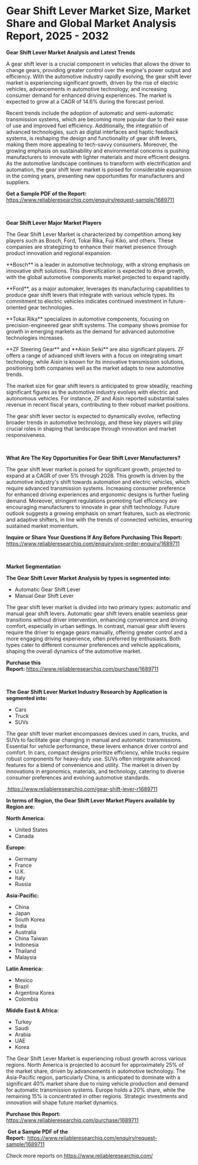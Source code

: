 <p><h1>Gear Shift Lever Market Size, Market Share and Global Market Analysis Report, 2025 - 2032</h1></p><p><strong>Gear Shift Lever Market Analysis and Latest Trends</strong></p>
<p><p>A gear shift lever is a crucial component in vehicles that allows the driver to change gears, providing greater control over the engine's power output and efficiency. With the automotive industry rapidly evolving, the gear shift lever market is experiencing significant growth, driven by the rise of electric vehicles, advancements in automotive technology, and increasing consumer demand for enhanced driving experiences. The market is expected to grow at a CAGR of 14.6% during the forecast period.</p><p>Recent trends include the adoption of automatic and semi-automatic transmission systems, which are becoming more popular due to their ease of use and improved fuel efficiency. Additionally, the integration of advanced technologies, such as digital interfaces and haptic feedback systems, is reshaping the design and functionality of gear shift levers, making them more appealing to tech-savvy consumers. Moreover, the growing emphasis on sustainability and environmental concerns is pushing manufacturers to innovate with lighter materials and more efficient designs. As the automotive landscape continues to transform with electrification and automation, the gear shift lever market is poised for considerable expansion in the coming years, presenting new opportunities for manufacturers and suppliers.</p></p>
<p><strong>Get a Sample PDF of the Report:&nbsp;</strong> <a href="https://www.reliableresearchiq.com/enquiry/request-sample/1689711?utm_campaign=1082&utm_medium=2&utm_source=Github&utm_content=ia&utm_term=07012025&utm_id=gear-shift-lever">https://www.reliableresearchiq.com/enquiry/request-sample/1689711</a></p>
<p>&nbsp;</p>
<p><strong>Gear Shift Lever Major Market Players</strong></p>
<p><p>The Gear Shift Lever Market is characterized by competition among key players such as Bosch, Ford, Tokai Rika, Fuji Kiko, and others. These companies are strategizing to enhance their market presence through product innovation and regional expansion.</p><p>**Bosch** is a leader in automotive technology, with a strong emphasis on innovative shift solutions. This diversification is expected to drive growth, with the global automotive components market projected to expand rapidly.</p><p>**Ford**, as a major automaker, leverages its manufacturing capabilities to produce gear shift levers that integrate with various vehicle types. Its commitment to electric vehicles indicates continued investment in future-oriented gear technologies.</p><p>**Tokai Rika** specializes in automotive components, focusing on precision-engineered gear shift systems. The company shows promise for growth in emerging markets as the demand for advanced automotive technologies increases.</p><p>**ZF Steering Gear** and **Aisin Seiki** are also significant players. ZF offers a range of advanced shift levers with a focus on integrating smart technology, while Aisin is known for its innovative transmission solutions, positioning both companies well as the market adapts to new automotive trends.</p><p>The market size for gear shift levers is anticipated to grow steadily, reaching significant figures as the automotive industry evolves with electric and autonomous vehicles. For instance, ZF and Aisin reported substantial sales revenue in recent fiscal years, contributing to their robust market positions.</p><p>The gear shift lever sector is expected to dynamically evolve, reflecting broader trends in automotive technology, and these key players will play crucial roles in shaping that landscape through innovation and market responsiveness.</p></p>
<p>&nbsp;</p>
<p><strong>What Are The Key Opportunities For Gear Shift Lever Manufacturers?</strong></p>
<p><p>The gear shift lever market is poised for significant growth, projected to expand at a CAGR of over 5% through 2028. This growth is driven by the automotive industry's shift towards automation and electric vehicles, which require advanced transmission systems. Increasing consumer preference for enhanced driving experiences and ergonomic designs is further fueling demand. Moreover, stringent regulations promoting fuel efficiency are encouraging manufacturers to innovate in gear shift technology. Future outlook suggests a growing emphasis on smart features, such as electronic and adaptive shifters, in line with the trends of connected vehicles, ensuring sustained market momentum.</p></p>
<p><strong>Inquire or Share Your Questions If Any Before Purchasing This Report:</strong> <a href="https://www.reliableresearchiq.com/enquiry/pre-order-enquiry/1689711?utm_campaign=1082&utm_medium=2&utm_source=Github&utm_content=ia&utm_term=07012025&utm_id=gear-shift-lever">https://www.reliableresearchiq.com/enquiry/pre-order-enquiry/1689711</a></p>
<p>&nbsp;</p>
<p><strong>Market Segmentation</strong></p>
<p><strong>The Gear Shift Lever Market Analysis by types is segmented into:</strong></p>
<p><ul><li>Automatic Gear Shift Lever</li><li>Manual Gear Shift Lever</li></ul></p>
<p><p>The gear shift lever market is divided into two primary types: automatic and manual gear shift levers. Automatic gear shift levers enable seamless gear transitions without driver intervention, enhancing convenience and driving comfort, especially in urban settings. In contrast, manual gear shift levers require the driver to engage gears manually, offering greater control and a more engaging driving experience, often preferred by enthusiasts. Both types cater to different consumer preferences and vehicle applications, shaping the overall dynamics of the automotive market.</p></p>
<p><strong>Purchase this Report:&nbsp;</strong><a href="https://www.reliableresearchiq.com/purchase/1689711?utm_campaign=1082&utm_medium=2&utm_source=Github&utm_content=ia&utm_term=07012025&utm_id=gear-shift-lever">https://www.reliableresearchiq.com/purchase/1689711</a></p>
<p>&nbsp;</p>
<p><strong>The Gear Shift Lever Market Industry Research by Application is segmented into:</strong></p>
<p><ul><li>Cars</li><li>Truck</li><li>SUVs</li></ul></p>
<p><p>The gear shift lever market encompasses devices used in cars, trucks, and SUVs to facilitate gear changing in manual and automatic transmissions. Essential for vehicle performance, these levers enhance driver control and comfort. In cars, compact designs prioritize efficiency, while trucks require robust components for heavy-duty use. SUVs often integrate advanced features for a blend of convenience and utility. The market is driven by innovations in ergonomics, materials, and technology, catering to diverse consumer preferences and evolving automotive standards.</p></p>
<p><a href="https://www.reliableresearchiq.com/gear-shift-lever-r1689711?utm_campaign=1082&utm_medium=2&utm_source=Github&utm_content=ia&utm_term=07012025&utm_id=gear-shift-lever">&nbsp;https://www.reliableresearchiq.com/gear-shift-lever-r1689711</a></p>
<p><strong>In terms of Region, the Gear Shift Lever Market Players available by Region are:</strong></p>
<p>
    <p> <strong> North America: </strong>
        <ul>
            <li>United States</li>
            <li>Canada</li>
        </ul>
        </p> 
    <p> <strong> Europe: </strong>
        <ul>
            <li>Germany</li>
            <li>France</li>
            <li>U.K.</li>
            <li>Italy</li>
            <li>Russia</li>
        </ul>
        </p> 
    <p> <strong> Asia-Pacific: </strong>
        <ul>
            <li>China</li>
            <li>Japan</li>
            <li>South Korea</li>
            <li>India</li>
            <li>Australia</li>
            <li>China Taiwan</li>
            <li>Indonesia</li>
            <li>Thailand</li>
            <li>Malaysia</li>
        </ul>
        </p> 
    <p> <strong> Latin America: </strong>
        <ul>
            <li>Mexico</li>
            <li>Brazil</li>
            <li>Argentina Korea</li>
            <li>Colombia</li>
        </ul>
        </p> 
    <p> <strong> Middle East & Africa: </strong>
        <ul>
            <li>Turkey</li>
            <li>Saudi</li>
            <li>Arabia</li>
            <li>UAE</li>
            <li>Korea</li>
        </ul>
    </p>
    </p>
<p><p>The Gear Shift Lever Market is experiencing robust growth across various regions. North America is projected to account for approximately 25% of the market share, driven by advancements in automotive technology. The Asia-Pacific region, particularly China, is anticipated to dominate with a significant 40% market share due to rising vehicle production and demand for automatic transmission systems. Europe holds a 20% share, while the remaining 15% is concentrated in other regions. Strategic investments and innovation will shape future market dynamics.</p></p>
<p><strong>Purchase this Report: </strong><a href="https://www.reliableresearchiq.com/purchase/1689711?utm_campaign=1082&utm_medium=2&utm_source=Github&utm_content=ia&utm_term=07012025&utm_id=gear-shift-lever">https://www.reliableresearchiq.com/purchase/1689711</a></p>
<p>&nbsp;<strong>Get a Sample PDF of the Report:&nbsp;&nbsp;</strong><a href="https://www.reliableresearchiq.com/enquiry/request-sample/1689711?utm_campaign=1082&utm_medium=2&utm_source=Github&utm_content=ia&utm_term=07012025&utm_id=gear-shift-lever">https://www.reliableresearchiq.com/enquiry/request-sample/1689711</a></p>
<p><strong></strong></p>
<p>Check more reports on <a href="https://www.reliableresearchiq.com/?utm_campaign=1082&utm_medium=2&utm_source=Github&utm_content=ia&utm_term=07012025&utm_id=gear-shift-lever">https://www.reliableresearchiq.com/</a></p>